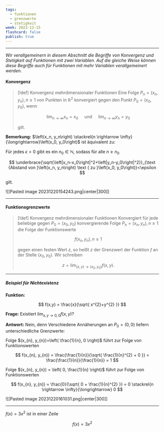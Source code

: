 ```yaml
---
tags:
  - funktionen
  - grenzwerte
  - stetigkeit
week: 2023-12-15
flashcard: false
publish: true
---
```

***

*Wir verallgemeinern in diesem Abschnitt die Begriffe von Konvergenz und Stetigkeit auf Funktionen mit zwei Variablen. Auf die gleiche Weise können diese Begriffe auch für Funktionen mit mehr Variablen verallgemeinert werden.*

#### Konvergenz

> [!def] Konvergenz mehrdimensionaler Funktionen 
> Eine Folge $P_n=\left(x_n, y_n\right), n \geq 1$ von Punkten in $\mathbb{R}^2$ konvergiert gegen den Punkt $P_0=\left(x_0, y_0\right)$, wenn
> 
> $$
> \lim _{n \rightarrow \infty} x_n=x_0 \quad \text { und } \quad \lim _{n \rightarrow \infty} y_n=y_0
> $$
> 
> gilt.

**Bemerkung:**
$\left(x_n, y_n\right) \stackrel{n \rightarrow \infty}{\longrightarrow}\left(x_0, y_0\right)$ ist äquivalent zu:

Für jedes $\epsilon>0$ gibt es ein $n_0 \in \mathbb{N}$, sodass für alle $n \geq n_0$

$$
\underbrace{\sqrt{\left|x_n-x_0\right|^2+\left|y_n-y_0\right|^2}}_{\text {Abstand von }\left(x_n, y_n\right) \text { zu }\left(x_0, y_0\right)}<\epsilon
$$

gilt.

![[Pasted image 20231220154243.png|center|300]]

***
#### Funktionsgrenzwerte

> [!def] Konvergenz mehrdimensionaler Funktionen 
> Konvergiert für jede beliebige gegen $P_0=\left(x_0, y_0\right)$ konvergierende Folge $P_n=\left(x_n, y_n\right), n \geq 1$ die Folge der Funktionswerte
> 
> $$
> f\left(x_n, y_n\right), n \geq 1
> $$
> 
> gegen einen festen Wert $z$, so heißt $z$ der Grenzwert der Funktion $f$ an der Stelle $\left(x_0, y_0\right)$.
> Wir schreiben
> 
> $$
> z=\lim _{(x, y) \rightarrow\left(x_0, y_0\right)} f(x, y) .
> $$

***
##### Beispiel für Nichtexistenz

**Funktion:**

$$
f(x,y) = \frac{x}{\sqrt{ x^{2}+y^{2} }}
$$

**Frage:**
Existiert $\displaystyle \lim_{ x,y \to 0,0 } f(x,y)$?

**Antwort:**
Nein, denn Verschiedene Annäherungen an $P_{0} = (0,0)$ liefern unterschiedliche Grenzwerte:

Folge $(x_{n}, y_{n})=\left( \frac{1}{n}, 0 \right)$ führt zur Folge von Funktionswerten

$$
f(x_{n}, y_{n}) = \frac{\frac{1}{n}}{\sqrt{ \frac{1}{n}^{2} + 0 }} = \frac{\frac{1}{n}}{\frac{1}{n}} = 1
$$

Folge $(x_{n}, y_{n}) = \left( 0, \frac{1}{n} \right)$ führt zur Folge von Funktionswerten

$$
f(x_{n}, y_{n}) = \frac{0}{\sqrt{ 0 + \frac{1}{n}^{2} }} = 0 \stackrel{n \rightarrow \infty}{\longrightarrow} 0
$$


![[Pasted image 20231220161031.png|center|300]]

***

$f(x) = 3x^{2}$ ist in einer Zeile

$$
f(x) = 3x^{2}
$$
